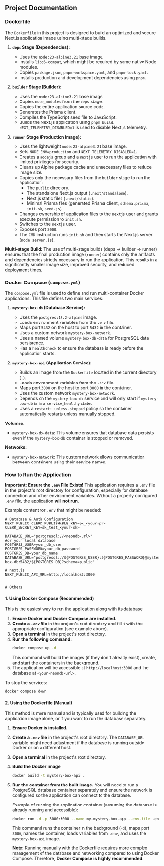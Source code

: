 ## Project Documentation

### Dockerfile

The `Dockerfile` in this project is designed to build an optimized and secure Next.js application image using multi-stage builds.

1.  **`deps` Stage (Dependencies):**
    *   Uses the `node:23-alpine3.21` base image.
    *   Installs `libc6-compat`, which might be required by some native Node modules.
    *   Copies `package.json`, `pnpm-workspace.yaml`, and `pnpm-lock.yaml`.
    *   Installs production and development dependencies using `pnpm`.

2.  **`builder` Stage (Builder):**
    *   Uses the `node:23-alpine3.21` base image.
    *   Copies `node_modules` from the `deps` stage.
    *   Copies the entire application source code.
    *   Generates the Prisma client.
    *   Compiles the TypeScript seed file to JavaScript.
    *   Builds the Next.js application using `pnpm build`. `NEXT_TELEMETRY_DISABLED=1` is used to disable Next.js telemetry.

3.  **`runner` Stage (Production Image):**
    *   Uses the lightweight `node:23-alpine3.21` base image.
    *   Sets `NODE_ENV=production` and `NEXT_TELEMETRY_DISABLED=1`.
    *   Creates a `nodejs` group and a `nextjs` user to run the application with limited privileges for security.
    *   Cleans up Alpine package cache and unnecessary files to reduce image size.
    *   Copies only the necessary files from the `builder` stage to run the application:
        *   The `public` directory.
        *   The standalone Next.js output (`.next/standalone`).
        *   Next.js static files (`.next/static`).
        *   Minimal Prisma files (generated Prisma client, `schema.prisma`, `init.sh`, `seed.js`).
    *   Changes ownership of application files to the `nextjs` user and grants execute permission to `init.sh`.
    *   Switches to the `nextjs` user.
    *   Exposes port `3000`.
    *   The `CMD` instruction runs `init.sh` and then starts the Next.js server (`node server.js`).

**Multi-stage Build:** The use of multi-stage builds (deps -> builder -> runner) ensures that the final production image (`runner`) contains only the artifacts and dependencies strictly necessary to run the application. This results in a significantly smaller image size, improved security, and reduced deployment times.

### Docker Compose (`compose.yml`)

The `compose.yml` file is used to define and run multi-container Docker applications. This file defines two main services:

1.  **`mystery-box-db` (Database Service):**
    *   Uses the `postgres:17.2-alpine` image.
    *   Loads environment variables from the `.env` file.
    *   Maps port `5432` on the host to port `5432` in the container.
    *   Uses a custom network `mystery-box-network`.
    *   Uses a named volume `mystery-box-db-data` for PostgreSQL data persistence.
    *   Has a `healthcheck` to ensure the database is ready before the application starts.

2.  **`mystery-box-api` (Application Service):**
    *   Builds an image from the `Dockerfile` located in the current directory (`.`).
    *   Loads environment variables from the `.env` file.
    *   Maps port `3000` on the host to port `3000` in the container.
    *   Uses the custom network `mystery-box-network`.
    *   Depends on the `mystery-box-db` service and will only start if `mystery-box-db` is in a `service_healthy` state.
    *   Uses a `restart: unless-stopped` policy so the container automatically restarts unless manually stopped.

**Volumes:**
*   `mystery-box-db-data`: This volume ensures that database data persists even if the `mystery-box-db` container is stopped or removed.

**Networks:**
*   `mystery-box-network`: This custom network allows communication between containers using their service names.

### How to Run the Application

**Important: Ensure the `.env` File Exists!**
This application requires a `.env` file in the project's root directory for configuration, especially for database connection and other environment variables. Without a properly configured `.env` file, the application **will not run**.

Example content for `.env` that might be needed:
```env
# Database & Auth Configuration
NEXT_PUBLIC_CLERK_PUBLISHABLE_KEY=pk_<your-pk>
CLERK_SECRET_KEY=sk_test_<your-sk>

DATABASE_URL="postgresql://<neondb-url>"
#or your local database
POSTGRES_USER=your_db_user
POSTGRES_PASSWORD=your_db_password
POSTGRES_DB=your_db_name
DATABASE_URL="postgresql://${POSTGRES_USER}:${POSTGRES_PASSWORD}@mystery-box-db:5432/${POSTGRES_DB}?schema=public"

# next.js
NEXT_PUBLIC_API_URL=http://localhost:3000


# Others
```

#### 1. Using Docker Compose (Recommended)

This is the easiest way to run the application along with its database.

1.  **Ensure Docker and Docker Compose are installed.**
2.  **Create a `.env` file** in the project's root directory and fill it with the appropriate configuration (see example above).
3.  **Open a terminal** in the project's root directory.
4.  **Run the following command:**
    ```bash
    docker compose up -d
    ```
    This command will build the images (if they don't already exist), create, and start the containers in the background.
5.  The application will be accessible at `http://localhost:3000` and the database at `<your-neondb-url>`.

To stop the services:
```bash
docker compose down
```

#### 2. Using the Dockerfile (Manual)

This method is more manual and is typically used for building the application image alone, or if you want to run the database separately.

1.  **Ensure Docker is installed.**
2.  **Create a `.env` file** in the project's root directory. The `DATABASE_URL` variable might need adjustment if the database is running outside Docker or on a different host.
3.  **Open a terminal** in the project's root directory.
4.  **Build the Docker image:**
    ```bash
    docker build -t mystery-box-api .
    ```
5.  **Run the container from the built image.** You will need to run a PostgreSQL database container separately and ensure the network is configured so the application can connect to the database.

    Example of running the application container (assuming the database is already running and accessible):
    ```bash
    docker run -d -p 3000:3000 --name my-mystery-box-app --env-file .env mystery-box-api
    ```
    This command runs the container in the background (`-d`), maps port `3000`, names the container, loads variables from `.env`, and uses the `mystery-box-api` image.

    **Note:** Running manually with the Dockerfile requires more complex management of the database and networking compared to using Docker Compose. Therefore, **Docker Compose is highly recommended**.
